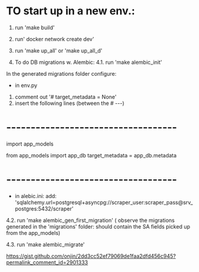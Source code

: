 # TO start up in a new env.:

1. run 'make build'
2. run' docker network create dev'
3. run 'make up_all' or 'make up_all_d'

4. To do DB migrations w. Alembic:
4.1. run 'make alembic_init'

In the generated migrations folder configure:
- in env.py
1. comment out '# target_metadata = None'
2. insert the following lines (between the # ---)
# -----------------------------------
import app_models

from app_models import app_db
target_metadata = app_db.metadata
# -----------------------------------

- in alebic.ini:
add: 'sqlalchemy.url=postgresql+asyncpg://scraper_user:scraper_pass@srv_postgres:5432/scraper'

4.2. run 'make alembic_gen_first_migration'
( observe the migrations generated in the 'migrations' folder: should contain the SA fields picked up from the app_models)

4.3. run 'make alembic_migrate'


https://gist.github.com/onjin/2dd3cc52ef79069de1faa2dfd456c945?permalink_comment_id=2901333